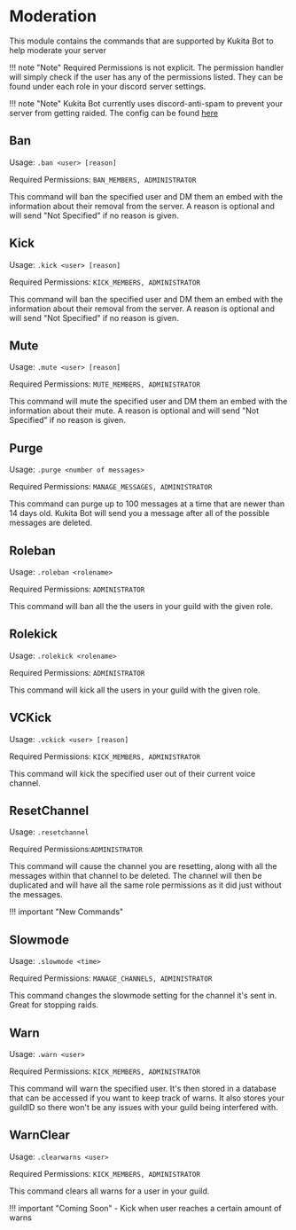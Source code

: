 # Moderation 
This module contains the commands that are supported by Kukita Bot to help moderate your server

!!! note "Note"
    Required Permissions is not explicit. The permission handler will simply check if the user has any of the permissions listed. They can be found under each role
    in your discord server settings.

!!! note "Note"
    Kukita Bot currently uses discord-anti-spam to prevent your server from getting raided. The config can be found [here](https://github.com/sp00p/Kukita/blob/d1183ab9cb56f8f2b230a3b26a99927342a3f6a2/index.js#L10)

## Ban
Usage: `.ban <user> [reason]`  

Required Permissions: `BAN_MEMBERS, ADMINISTRATOR`

This command will ban the specified user and DM them an embed with the information about their removal from the server. A reason is optional and will send 
"Not Specified" if no reason is given.

## Kick
Usage: `.kick <user> [reason]`   

Required Permissions: `KICK_MEMBERS, ADMINISTRATOR`

This command will ban the specified user and DM them an embed with the information about their removal from the server. A reason is optional and will send 
"Not Specified" if no reason is given.

## Mute
Usage: `.mute <user> [reason]`

Required Permissions: `MUTE_MEMBERS, ADMINISTRATOR`

This command will mute the specified user and DM them an embed with the information about their mute. 
A reason is optional and will send "Not Specified" if no reason is given.

## Purge
Usage: `.purge <number of messages>`  

Required Permissions: `MANAGE_MESSAGES, ADMINISTRATOR`

This command can purge up to 100 messages at a time that are newer than 14 days old. Kukita Bot will send you a message after all of the possible messages 
are deleted.

## Roleban
Usage: `.roleban <rolename>`  

Required Permissions: `ADMINISTRATOR`

This command will ban all the the users in your guild with the given role.

## Rolekick 
Usage: `.rolekick <rolename>`  

Required Permissions: `ADMINISTRATOR`

This command will kick all the users in your guild with the given role.

## VCKick
Usage: `.vckick <user> [reason]`  

Required Permissions: `KICK_MEMBERS, ADMINISTRATOR`

This command will kick the specified user out of their current voice channel.

## ResetChannel
Usage: `.resetchannel`  

Required Permissions:`ADMINISTRATOR`

This command will cause the channel you are resetting, along with all the messages within that channel to be deleted. The channel will then be duplicated 
and will have all the same role permissions as it did just without the messages.

!!! important  "New Commands"

## Slowmode 
Usage: `.slowmode <time>`  

Required Permissions: `MANAGE_CHANNELS, ADMINISTRATOR`

This command changes the slowmode setting for the channel it's sent in. Great for stopping raids.

## Warn
Usage: `.warn <user>`  

Required Permissions: `KICK_MEMBERS, ADMINISTRATOR`  

This command will warn the specified user. It's then stored in a database that can be accessed if you want to keep track of warns. It also stores 
your guildID so there won't be any issues with your guild being interfered with.

## WarnClear
Usage: `.clearwarns <user>`  

Required Permissions: `KICK_MEMBERS, ADMINISTRATOR`  

This command clears all warns for a user in your guild.

!!! important "Coming Soon" 
    - Kick when user reaches a certain amount of warns
